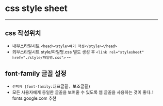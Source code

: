 # css style sheet
----
## css 작성위치 
* 내부스타일시트 `<head><style>여기 작성</style></head>`
* 외부스타일시트 style/파일명.css 별도 생성 후 
    `<link rel="stylesheet" href="./style/파일명.css">`
--
## font-family 글꼴 설정
* `선택자 {font-family:`대표글꼴`, `보조글꼴`}`
* 모든 사용자에게 동일한 글꼴을 보여줄 수 있도록 웹 글꼴을 사용하는 것이 좋다.! fonts.google.com 추천